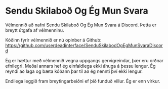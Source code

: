 # Sendu Skilaboð Og Ég Mun Svara
Vélmennið að nafni Sendu Skilaboð Og Ég Mun Svara á Discord. Þetta er breytt útgafa af vélmenninu.

Kóðinn fyrir vélmennið er nú opinber á Github: https://github.com/userdeadinterface/SenduSkilabodOgEgMunSvaraDiscord

Ég er hættur með vélmennið vegna uppgangs gervigreindar, þær eru orðnar efnilegri. Meðal annars hef ég einfaldlega ekki áhuga á þessu lengur. Ég reyndi að laga og bæta kóðann þar til að ég nennti því ekki lengur.

Endilega leggið fram breytingarbeiðni ef þið funduð villur. Ég er enn virkur.
